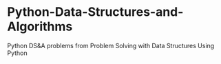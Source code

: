 # Python-Data-Structures-and-Algorithms
Python DS&amp;A problems from Problem Solving with Data Structures Using Python
